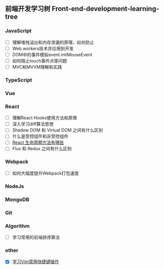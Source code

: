 ## 前端开发学习树 Front-end-development-learning-tree

### JavaScript

- [ ] 理解堆栈溢出和内存泄漏的原理，如何防止
- [ ] Web workers技术并应用到开发
- [ ] DOM中的事件模拟event.initMouseEvent
- [ ] 如何阻止touch事件点穿问题
- [ ] MVC和MVVM理解和实践

### TypeScript

### Vue

### React

- [ ] 理解React Hooks使用方法和原理
- [ ] 深入学习diff算法思想
- [ ] Shadow DOM 和 Virtual DOM 之间有什么区别
- [ ] 什么是受控组件和非受控组件
- [ ] [React 生命周期方法有哪些](./article/NO00002.md)
- [ ] Flux 和 Redux 之间有什么区别

### Webpack

- [ ] 如何大幅度提升Webpack打包速度

### NodeJs

### MongoDB

### Git

### Algorithm

- [ ] 学习常用的前端排序算法

### other

- [x] [学习Vim常用快捷键操作](./article/NO00001.md)